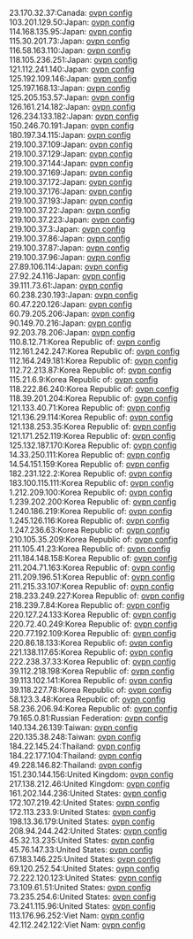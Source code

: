 23.170.32.37:Canada: [ovpn config](vpn/23_170_32_37.ovpn)  
103.201.129.50:Japan: [ovpn config](vpn/103_201_129_50.ovpn)  
114.168.135.95:Japan: [ovpn config](vpn/114_168_135_95.ovpn)  
115.30.201.73:Japan: [ovpn config](vpn/115_30_201_73.ovpn)  
116.58.163.110:Japan: [ovpn config](vpn/116_58_163_110.ovpn)  
118.105.236.251:Japan: [ovpn config](vpn/118_105_236_251.ovpn)  
121.112.241.140:Japan: [ovpn config](vpn/121_112_241_140.ovpn)  
125.192.109.146:Japan: [ovpn config](vpn/125_192_109_146.ovpn)  
125.197.168.13:Japan: [ovpn config](vpn/125_197_168_13.ovpn)  
125.205.153.57:Japan: [ovpn config](vpn/125_205_153_57.ovpn)  
126.161.214.182:Japan: [ovpn config](vpn/126_161_214_182.ovpn)  
126.234.133.182:Japan: [ovpn config](vpn/126_234_133_182.ovpn)  
150.246.70.191:Japan: [ovpn config](vpn/150_246_70_191.ovpn)  
180.197.34.115:Japan: [ovpn config](vpn/180_197_34_115.ovpn)  
219.100.37.109:Japan: [ovpn config](vpn/219_100_37_109.ovpn)  
219.100.37.129:Japan: [ovpn config](vpn/219_100_37_129.ovpn)  
219.100.37.144:Japan: [ovpn config](vpn/219_100_37_144.ovpn)  
219.100.37.169:Japan: [ovpn config](vpn/219_100_37_169.ovpn)  
219.100.37.172:Japan: [ovpn config](vpn/219_100_37_172.ovpn)  
219.100.37.176:Japan: [ovpn config](vpn/219_100_37_176.ovpn)  
219.100.37.193:Japan: [ovpn config](vpn/219_100_37_193.ovpn)  
219.100.37.22:Japan: [ovpn config](vpn/219_100_37_22.ovpn)  
219.100.37.223:Japan: [ovpn config](vpn/219_100_37_223.ovpn)  
219.100.37.3:Japan: [ovpn config](vpn/219_100_37_3.ovpn)  
219.100.37.86:Japan: [ovpn config](vpn/219_100_37_86.ovpn)  
219.100.37.87:Japan: [ovpn config](vpn/219_100_37_87.ovpn)  
219.100.37.96:Japan: [ovpn config](vpn/219_100_37_96.ovpn)  
27.89.106.114:Japan: [ovpn config](vpn/27_89_106_114.ovpn)  
27.92.24.116:Japan: [ovpn config](vpn/27_92_24_116.ovpn)  
39.111.73.61:Japan: [ovpn config](vpn/39_111_73_61.ovpn)  
60.238.230.193:Japan: [ovpn config](vpn/60_238_230_193.ovpn)  
60.47.220.126:Japan: [ovpn config](vpn/60_47_220_126.ovpn)  
60.79.205.206:Japan: [ovpn config](vpn/60_79_205_206.ovpn)  
90.149.70.216:Japan: [ovpn config](vpn/90_149_70_216.ovpn)  
92.203.78.206:Japan: [ovpn config](vpn/92_203_78_206.ovpn)  
110.8.12.71:Korea Republic of: [ovpn config](vpn/110_8_12_71.ovpn)  
112.161.242.247:Korea Republic of: [ovpn config](vpn/112_161_242_247.ovpn)  
112.164.249.181:Korea Republic of: [ovpn config](vpn/112_164_249_181.ovpn)  
112.72.213.87:Korea Republic of: [ovpn config](vpn/112_72_213_87.ovpn)  
115.21.6.9:Korea Republic of: [ovpn config](vpn/115_21_6_9.ovpn)  
118.222.86.240:Korea Republic of: [ovpn config](vpn/118_222_86_240.ovpn)  
118.39.201.204:Korea Republic of: [ovpn config](vpn/118_39_201_204.ovpn)  
121.133.40.71:Korea Republic of: [ovpn config](vpn/121_133_40_71.ovpn)  
121.136.29.114:Korea Republic of: [ovpn config](vpn/121_136_29_114.ovpn)  
121.138.253.35:Korea Republic of: [ovpn config](vpn/121_138_253_35.ovpn)  
121.171.252.119:Korea Republic of: [ovpn config](vpn/121_171_252_119.ovpn)  
125.132.187.170:Korea Republic of: [ovpn config](vpn/125_132_187_170.ovpn)  
14.33.250.111:Korea Republic of: [ovpn config](vpn/14_33_250_111.ovpn)  
14.54.151.159:Korea Republic of: [ovpn config](vpn/14_54_151_159.ovpn)  
182.231.122.2:Korea Republic of: [ovpn config](vpn/182_231_122_2.ovpn)  
183.100.115.111:Korea Republic of: [ovpn config](vpn/183_100_115_111.ovpn)  
1.212.209.100:Korea Republic of: [ovpn config](vpn/1_212_209_100.ovpn)  
1.239.202.200:Korea Republic of: [ovpn config](vpn/1_239_202_200.ovpn)  
1.240.186.219:Korea Republic of: [ovpn config](vpn/1_240_186_219.ovpn)  
1.245.126.116:Korea Republic of: [ovpn config](vpn/1_245_126_116.ovpn)  
1.247.236.63:Korea Republic of: [ovpn config](vpn/1_247_236_63.ovpn)  
210.105.35.209:Korea Republic of: [ovpn config](vpn/210_105_35_209.ovpn)  
211.105.41.23:Korea Republic of: [ovpn config](vpn/211_105_41_23.ovpn)  
211.184.148.158:Korea Republic of: [ovpn config](vpn/211_184_148_158.ovpn)  
211.204.71.163:Korea Republic of: [ovpn config](vpn/211_204_71_163.ovpn)  
211.209.196.51:Korea Republic of: [ovpn config](vpn/211_209_196_51.ovpn)  
211.215.33.107:Korea Republic of: [ovpn config](vpn/211_215_33_107.ovpn)  
218.233.249.227:Korea Republic of: [ovpn config](vpn/218_233_249_227.ovpn)  
218.239.7.84:Korea Republic of: [ovpn config](vpn/218_239_7_84.ovpn)  
220.127.24.133:Korea Republic of: [ovpn config](vpn/220_127_24_133.ovpn)  
220.72.40.249:Korea Republic of: [ovpn config](vpn/220_72_40_249.ovpn)  
220.77.192.109:Korea Republic of: [ovpn config](vpn/220_77_192_109.ovpn)  
220.86.18.133:Korea Republic of: [ovpn config](vpn/220_86_18_133.ovpn)  
221.138.117.65:Korea Republic of: [ovpn config](vpn/221_138_117_65.ovpn)  
222.238.37.33:Korea Republic of: [ovpn config](vpn/222_238_37_33.ovpn)  
39.112.218.198:Korea Republic of: [ovpn config](vpn/39_112_218_198.ovpn)  
39.113.102.141:Korea Republic of: [ovpn config](vpn/39_113_102_141.ovpn)  
39.118.227.78:Korea Republic of: [ovpn config](vpn/39_118_227_78.ovpn)  
58.123.3.48:Korea Republic of: [ovpn config](vpn/58_123_3_48.ovpn)  
58.236.206.94:Korea Republic of: [ovpn config](vpn/58_236_206_94.ovpn)  
79.165.0.81:Russian Federation: [ovpn config](vpn/79_165_0_81.ovpn)  
140.134.26.139:Taiwan: [ovpn config](vpn/140_134_26_139.ovpn)  
220.135.38.248:Taiwan: [ovpn config](vpn/220_135_38_248.ovpn)  
184.22.145.24:Thailand: [ovpn config](vpn/184_22_145_24.ovpn)  
184.22.177.104:Thailand: [ovpn config](vpn/184_22_177_104.ovpn)  
49.228.146.82:Thailand: [ovpn config](vpn/49_228_146_82.ovpn)  
151.230.144.156:United Kingdom: [ovpn config](vpn/151_230_144_156.ovpn)  
217.138.212.46:United Kingdom: [ovpn config](vpn/217_138_212_46.ovpn)  
161.202.144.236:United States: [ovpn config](vpn/161_202_144_236.ovpn)  
172.107.219.42:United States: [ovpn config](vpn/172_107_219_42.ovpn)  
172.113.233.9:United States: [ovpn config](vpn/172_113_233_9.ovpn)  
198.13.36.179:United States: [ovpn config](vpn/198_13_36_179.ovpn)  
208.94.244.242:United States: [ovpn config](vpn/208_94_244_242.ovpn)  
45.32.13.235:United States: [ovpn config](vpn/45_32_13_235.ovpn)  
45.76.147.33:United States: [ovpn config](vpn/45_76_147_33.ovpn)  
67.183.146.225:United States: [ovpn config](vpn/67_183_146_225.ovpn)  
69.120.252.54:United States: [ovpn config](vpn/69_120_252_54.ovpn)  
72.222.120.123:United States: [ovpn config](vpn/72_222_120_123.ovpn)  
73.109.61.51:United States: [ovpn config](vpn/73_109_61_51.ovpn)  
73.235.254.6:United States: [ovpn config](vpn/73_235_254_6.ovpn)  
73.241.115.96:United States: [ovpn config](vpn/73_241_115_96.ovpn)  
113.176.96.252:Viet Nam: [ovpn config](vpn/113_176_96_252.ovpn)  
42.112.242.122:Viet Nam: [ovpn config](vpn/42_112_242_122.ovpn)  
